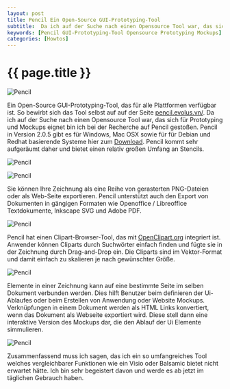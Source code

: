 ```yaml
---
layout: post
title: Pencil Ein Open-Source GUI-Prototyping-Tool
subtitle:  Da ich auf der Suche nach einen Opensource Tool war, das sich für Prototyping und Mockups eignet bin ich bei der Recherche auf Pencil gestoßen. Ein kurzer Überblick.
keywords: [Pencil GUI-Prototyping-Tool Opensource Prototyping Mockups]
categories: [Howtos]
---
```

# {{ page.title }}

![Pencil](../../img/Screen-Shot-2015-05-15-at-11.24.25-1024x758.png)

Ein Open-Source GUI-Prototyping-Tool, das für alle Plattformen verfügbar ist. So bewirbt sich das Tool selbst auf auf der Seite [pencil.evolus.vn/](httpss://pencil.evolus.vn/Downloads.html). Da ich auf der Suche nach einen Opensource Tool war, das sich für Prototyping und Mockups eignet bin ich bei der Recherche auf Pencil gestoßen. Pencil in Version 2.0.5 gibt es für Windows, Mac OSX sowie für für Debian und Redhat basierende Systeme hier zum [Download](httpss://code.google.com/p/evoluspencil/downloads/list). Pencil kommt sehr aufgeräumt daher und bietet einen relativ großen Umfang an Stencils.

![Pencil](../../img/stencils.png)

![Pencil](../../img/diagram.png)

Sie können Ihre Zeichnung als eine Reihe von gerasterten PNG-Dateien oder als Web-Seite exportieren. Pencil unterstützt auch den Export von Dokumenten in gängigen Formaten wie Openoffice / Libreoffice Textdokumente, Inkscape SVG und Adobe PDF.

![Pencil](../../img/export.png)

Pencil hat einen Clipart-Browser-Tool, das mit [OpenClipart.org](https://openclipart.org/) integriert ist. Anwender können Cliparts durch Suchwörter einfach finden und fügte sie in der Zeichnung durch Drag-and-Drop ein. Die Cliparts sind im Vektor-Format und damit einfach zu skalieren je nach gewünschter Größe.

![Pencil](../../img/clipart.png)

Elemente in einer Zeichnung kann auf eine bestimmte Seite im selben Dokument verbunden werden. Dies hilft Benutzer beim definieren der Ui-Ablaufes oder beim Erstellen von Anwendung oder Website Mockups. Verknüpfungen in einem Dokument werden als HTML Links konvertiert, wenn das Dokument als Webseite exportiert wird. Diese stell dann eine interaktive Version des Mockups dar, die den Ablauf der Ui Elemente simmulieren.

![Pencil](../../img/linking.png)

Zusammenfassend muss ich sagen, das ich ein so umfangreiches Tool welches vergleichbarer Funktionen wie ein Visio oder Balsamic bietet nicht erwartet hätte. Ich bin sehr begeistert davon und werde es ab jetzt im täglichen Gebrauch haben.
